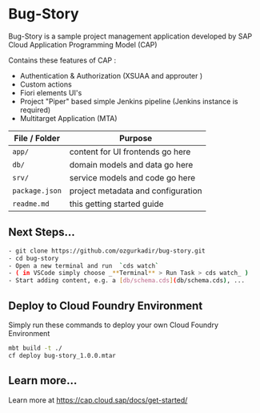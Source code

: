 # Bug-Story

Bug-Story is a sample project management application developed by SAP Cloud Application Programming Model (CAP)

Contains these features of CAP :

- Authentication & Authorization (XSUAA and approuter )
- Custom actions
- Fiori elements UI's
- Project "Piper" based simple Jenkins pipeline (Jenkins instance is required)
- Multitarget Application (MTA)



File / Folder | Purpose
---------|----------
`app/` | content for UI frontends go here
`db/` | domain models and data go here
`srv/` | service models and code go here
`package.json` | project metadata and configuration
`readme.md` | this getting started guide



## Next Steps...
```sh
- git clone https://github.com/ozgurkadir/bug-story.git
- cd bug-story
- Open a new terminal and run  `cds watch`
- ( in VSCode simply choose _**Terminal** > Run Task > cds watch_ )
- Start adding content, e.g. a [db/schema.cds](db/schema.cds), ...
```

## Deploy to Cloud Foundry Environment
Simply run these commands to deploy your own Cloud Foundry Environment
```sh
mbt build -t ./
cf deploy bug-story_1.0.0.mtar
```

## Learn more...

Learn more at https://cap.cloud.sap/docs/get-started/
